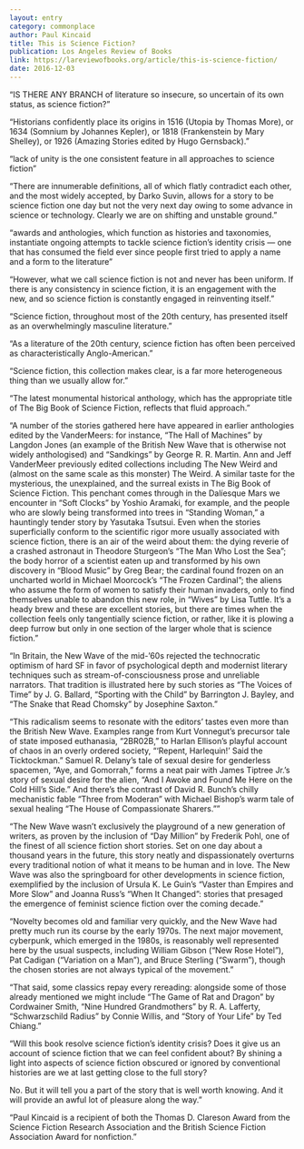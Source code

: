 ```yaml
---
layout: entry
category: commonplace
author: Paul Kincaid
title: This is Science Fiction?
publication: Los Angeles Review of Books
link: https://lareviewofbooks.org/article/this-is-science-fiction/
date: 2016-12-03
---
```


“IS THERE ANY BRANCH of literature so insecure, so uncertain of its own status, as science fiction?”

“Historians confidently place its origins in 1516 (Utopia by Thomas More), or 1634 (Somnium by Johannes Kepler), or 1818 (Frankenstein by Mary Shelley), or 1926 (Amazing Stories edited by Hugo Gernsback).”

“lack of unity is the one consistent feature in all approaches to science fiction”

“There are innumerable definitions, all of which flatly contradict each other, and the most widely accepted, by Darko Suvin, allows for a story to be science fiction one day but not the very next day owing to some advance in science or technology. Clearly we are on shifting and unstable ground.”

“awards and anthologies, which function as histories and taxonomies, instantiate ongoing attempts to tackle science fiction’s identity crisis — one that has consumed the field ever since people first tried to apply a name and a form to the literature”

“However, what we call science fiction is not and never has been uniform. If there is any consistency in science fiction, it is an engagement with the new, and so science fiction is constantly engaged in reinventing itself.”

“Science fiction, throughout most of the 20th century, has presented itself as an overwhelmingly masculine literature.”

“As a literature of the 20th century, science fiction has often been perceived as characteristically Anglo-American.”

“Science fiction, this collection makes clear, is a far more heterogeneous thing than we usually allow for.”

“The latest monumental historical anthology, which has the appropriate title of The Big Book of Science Fiction, reflects that fluid approach.”

“A number of the stories gathered here have appeared in earlier anthologies edited by the VanderMeers: for instance, “The Hall of Machines” by Langdon Jones (an example of the British New Wave that is otherwise not widely anthologised) and “Sandkings” by George R. R. Martin. Ann and Jeff VanderMeer previously edited collections including The New Weird and (almost on the same scale as this monster) The Weird. A similar taste for the mysterious, the unexplained, and the surreal exists in The Big Book of Science Fiction. This penchant comes through in the Dalíesque Mars we encounter in “Soft Clocks” by Yoshio Aramaki, for example, and the people who are slowly being transformed into trees in “Standing Woman,” a hauntingly tender story by Yasutaka Tsutsui. Even when the stories superficially conform to the scientific rigor more usually associated with science fiction, there is an air of the weird about them: the dying reverie of a crashed astronaut in Theodore Sturgeon’s “The Man Who Lost the Sea”; the body horror of a scientist eaten up and transformed by his own discovery in “Blood Music” by Greg Bear; the cardinal found frozen on an uncharted world in Michael Moorcock’s “The Frozen Cardinal”; the aliens who assume the form of women to satisfy their human invaders, only to find themselves unable to abandon this new role, in “Wives” by Lisa Tuttle. It’s a heady brew and these are excellent stories, but there are times when the collection feels only tangentially science fiction, or rather, like it is plowing a deep furrow but only in one section of the larger whole that is science fiction.”

“In Britain, the New Wave of the mid-’60s rejected the technocratic optimism of hard SF in favor of psychological depth and modernist literary techniques such as stream-of-consciousness prose and unreliable narrators. That tradition is illustrated here by such stories as “The Voices of Time” by J. G. Ballard, “Sporting with the Child” by Barrington J. Bayley, and “The Snake that Read Chomsky” by Josephine Saxton.”

“This radicalism seems to resonate with the editors’ tastes even more than the British New Wave. Examples range from Kurt Vonnegut’s precursor tale of state imposed euthanasia, “2BR02B,” to Harlan Ellison’s playful account of chaos in an overly ordered society, “‘Repent, Harlequin!’ Said the Ticktockman.” Samuel R. Delany’s tale of sexual desire for genderless spacemen, “Aye, and Gomorrah,” forms a neat pair with James Tiptree Jr.’s story of sexual desire for the alien, “And I Awoke and Found Me Here on the Cold Hill’s Side.” And there’s the contrast of David R. Bunch’s chilly mechanistic fable “Three from Moderan” with Michael Bishop’s warm tale of sexual healing “The House of Compassionate Sharers.””

“The New Wave wasn’t exclusively the playground of a new generation of writers, as proven by the inclusion of “Day Million” by Frederik Pohl, one of the finest of all science fiction short stories. Set on one day about a thousand years in the future, this story neatly and dispassionately overturns every traditional notion of what it means to be human and in love. The New Wave was also the springboard for other developments in science fiction, exemplified by the inclusion of Ursula K. Le Guin’s “Vaster than Empires and More Slow” and Joanna Russ’s “When It Changed”: stories that presaged the emergence of feminist science fiction over the coming decade.”

“Novelty becomes old and familiar very quickly, and the New Wave had pretty much run its course by the early 1970s. The next major movement, cyberpunk, which emerged in the 1980s, is reasonably well represented here by the usual suspects, including William Gibson (“New Rose Hotel”), Pat Cadigan (“Variation on a Man”), and Bruce Sterling (“Swarm”), though the chosen stories are not always typical of the movement.”

“That said, some classics repay every rereading: alongside some of those already mentioned we might include “The Game of Rat and Dragon” by Cordwainer Smith, “Nine Hundred Grandmothers” by R. A. Lafferty, “Schwarzschild Radius” by Connie Willis, and “Story of Your Life” by Ted Chiang.”

“Will this book resolve science fiction’s identity crisis? Does it give us an account of science fiction that we can feel confident about? By shining a light into aspects of science fiction obscured or ignored by conventional histories are we at last getting close to the full story?

No. But it will tell you a part of the story that is well worth knowing. And it will provide an awful lot of pleasure along the way.”

“Paul Kincaid is a recipient of both the Thomas D. Clareson Award from the Science Fiction Research Association and the British Science Fiction Association Award for nonfiction.”

